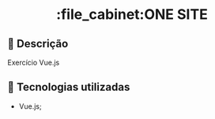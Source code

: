 <h1 align="center">:file_cabinet:ONE SITE</h1>

## :memo: Descrição
Exercício Vue.js

## :wrench: Tecnologias utilizadas
* Vue.js;
